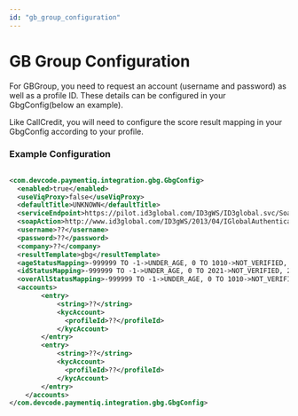 ```yaml
---
id: "gb_group_configuration"
---
```


# GB Group Configuration

For GBGroup, you need to request an account (username and password) as well as a profile ID. These details can be configured in your GbgConfig(below an example).

Like CallCredit, you will need to configure the score result mapping in your GbgConfig according to your profile.

### Example Configuration

```xml

<com.devcode.paymentiq.integration.gbg.GbgConfig>
  <enabled>true</enabled>
  <useViqProxy>false</useViqProxy>
  <defaultTitle>UNKNOWN</defaultTitle>
  <serviceEndpoint>https://pilot.id3global.com/ID3gWS/ID3global.svc/Soap11_Auth</serviceEndpoint>
  <soapAction>http://www.id3global.com/ID3gWS/2013/04/IGlobalAuthenticate/AuthenticateSP</soapAction>
  <username>??</username>
  <password>??</password>
  <company>??</company>
  <resultTemplate>gbg</resultTemplate>
  <ageStatusMapping>-999999 TO -1->UNDER_AGE, 0 TO 1010->NOT_VERIFIED, 1011 TO 999999->VERIFIED, LESS -999999->ERROR, GREATER 999999->ERROR</ageStatusMapping>
  <idStatusMapping>-999999 TO -1->UNDER_AGE, 0 TO 2021->NOT_VERIFIED, 2022 TO 999999->VERIFIED, LESS -999999->ERROR, GREATER 999999->ERROR</idStatusMapping>
  <overAllStatusMapping>-999999 TO -1->UNDER_AGE, 0 TO 1010->NOT_VERIFIED, 1011 TO 2021->VERIFIED_AGE_ONLY, 2022 TO 999999->VERIFIED_AGE_AND_ID , LESS -999999->ERROR, GREATER 999999->ERROR</overAllStatusMapping>
  <accounts>
        <entry>
            <string>??</string>
            <kycAccount>
              <profileId>??</profileId>
            </kycAccount>
        </entry>  
        <entry>
            <string>??</string>
            <kycAccount>
              <profileId>??</profileId>
            </kycAccount>
        </entry>
    </accounts>
</com.devcode.paymentiq.integration.gbg.GbgConfig>
```